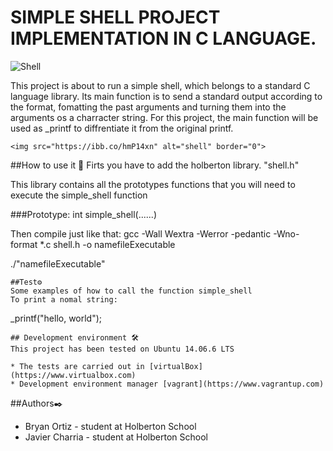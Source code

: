 # SIMPLE SHELL PROJECT IMPLEMENTATION IN C LANGUAGE.


<img src="https://i.ibb.co/FDSqykf/Simple-Shell.png" alt="Shell" border="0">


This project is about to run a simple shell, which belongs to a standard C language library. Its main function is to send a standard output according to the format, fomatting the past arguments and turning them into the arguments os a charracter string. For this project, the main function will be used as _printf to diffrentiate it from the original printf.
```
<img src="https://ibb.co/hmP14xn" alt="shell" border="0">
```
##How to use it 🔧
Firts you have to add the holberton library. "shell.h"

This library contains all the prototypes functions that you will need to execute the simple_shell function

###Prototype: int simple_shell(......)

Then compile just like that:
gcc -Wall Wextra -Werror -pedantic -Wno-format *.c shell.h -o namefileExecutable

./"namefileExecutable"
```
##Test⚙️
Some examples of how to call the function simple_shell
To print a nomal string:
```
_printf("hello, world");
```
## Development environment 🛠️
This project has been tested on Ubuntu 14.06.6 LTS

* The tests are carried out in [virtualBox](https://www.virtualbox.com)
* Development environment manager [vagrant](https://www.vagrantup.com)
```
##Authors✒️
* Bryan Ortiz - student at Holberton School
* Javier Charria - student at Holberton School

